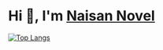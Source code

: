 <h1 align="left">Hi 👋, I'm <a href='https://naisan.netlify.app/' target='_blank'>Naisan Novel</a> </h1>

[![Top Langs](https://github-readme-stats.vercel.app/api/top-langs/?username=naisannovel&layout=compact)](https://github.com/anuraghazra/github-readme-stats)

